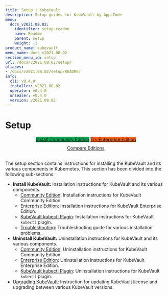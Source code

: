 ```yaml
---
title: Setup | KubeVault
description: Setup guides for KubeVault by AppsCode
menu:
  docs_v2021.08.02:
    identifier: setup-readme
    name: Readme
    parent: setup
    weight: -1
product_name: kubevault
menu_name: docs_v2021.08.02
section_menu_id: setup
url: /docs/v2021.08.02/setup/
aliases:
- /docs/v2021.08.02/setup/README/
info:
  cli: v0.4.0
  installer: v2021.08.02
  operator: v0.4.0
  unsealer: v0.4.0
  version: v2021.08.02
---
```


# Setup

<div style="text-align: center;">
  <a class="button is-link is-medium is-active has-text-weight-normal" href="/docs/v2021.08.02/setup/install/community" style="background:#00A651; width: 18rem;">Install Community Edition</a>
  <a class="button is-info is-medium is-active has-text-weight-normal" href="/docs/v2021.08.02/setup/install/enterprise"  style="background:#FC6011; width: 18rem;">Try Enterprise Edition</a>
  <a style="margin-top: 10px; display: block;" href="https://kubevault.com/pricing/">Compare Editions</a>
</div>
<br>

The setup section contains instructions for installing the KubeVault and its various components in Kubernetes. This section has been divided into the following sub-sections:

- **Install KubeVault:** Installation instructions for KubeVault and its various components.
  - [Community Edition](/docs/v2021.08.02/setup/install/community): Installation instructions for KubeVault Community Edition.
  - [Enterprise Edition](/docs/v2021.08.02/setup/install/enterprise): Installation instructions for KubeVault Enterprise Edition.
  - [KubeVault kubectl Plugin](/docs/v2021.08.02/setup/install/kubectl_plugin): Installation instructions for KubeVault `kubectl` plugin.
  - [Troubleshooting](/docs/v2021.08.02/setup/install/troubleshoting): Troubleshooting guide for various installation problems.
- **Uninstall KubeVault:** Uninstallation instructions for KubeVault and its various components.
  - [Community Edition](/docs/v2021.08.02/setup/uninstall/community): Uninstallation instructions for KubeVault Community Edition.
  - [Enterprise Edition](/docs/v2021.08.02/setup/uninstall/enterprise): Uninstallation instructions for KubeVault Enterprise Edition.
  - [KubeVault kubectl Plugin](/docs/v2021.08.02/setup/uninstall/kubectl_plugin): Uninstallation instructions for KubeVault `kubectl` plugin.
- [Upgrading KubeVault](/docs/v2021.08.02/setup/upgrade/): Instruction for updating KubeVault license and upgrading between various KubeVault versions.
